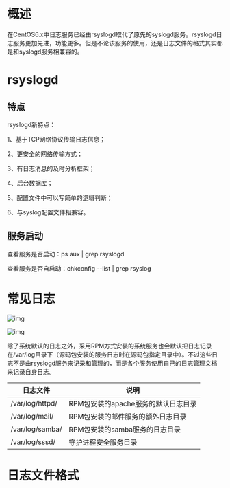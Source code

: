 # **概述**

在CentOS6.x中日志服务已经由rsyslogd取代了原先的syslogd服务。rsyslogd日志服务更加先进，功能更多。但是不论该服务的使用，还是日志文件的格式其实都是和syslogd服务相兼容的。

 

# **rsyslogd**

## **特点**

rsyslogd新特点：

1、基于TCP网络协议传输日志信息；

2、更安全的网络传输方式；

3、有日志消息的及时分析框架；

4、后台数据库；

5、配置文件中可以写简单的逻辑判断；

6、与syslog配置文件相兼容。

 

## **服务启动**

查看服务是否启动：ps aux | grep rsyslogd

查看服务是否自启动：chkconfig --list | grep rsyslog

 

# **常见日志**

![img](file:///C:\Users\大力\AppData\Local\Temp\ksohtml\wps4F1E.tmp.jpg) 

![img](file:///C:\Users\大力\AppData\Local\Temp\ksohtml\wps4F2E.tmp.jpg) 

除了系统默认的日志之外，采用RPM方式安装的系统服务也会默认把日志记录在/var/log目录下（源码包安装的服务日志时在源码包指定目录中）。不过这些日志不是由rsyslogd服务来记录和管理的，而是各个服务使用自己的日志管理文档来记录自身日志。

| 日志文件        | 说明                                |
| --------------- | ----------------------------------- |
| /var/log/httpd/ | RPM包安装的apache服务的默认日志目录 |
| /var/log/mail/  | RPM包安装的邮件服务的额外日志目录   |
| /var/log/samba/ | RPM包安装的samba服务的日志目录      |
| /var/log/sssd/  | 守护进程安全服务目录                |

 

# **日志文件格式**